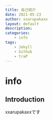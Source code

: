 ```yaml
---
title: 自己紹介
date: 2021-05-23
author: xxarupakaxx
layout: default
description:
categories:
    - info
tags:
    - Jekyll
    - Github
    - traP
---
```

# info 
##  Introduction
xxarupakaxxです


